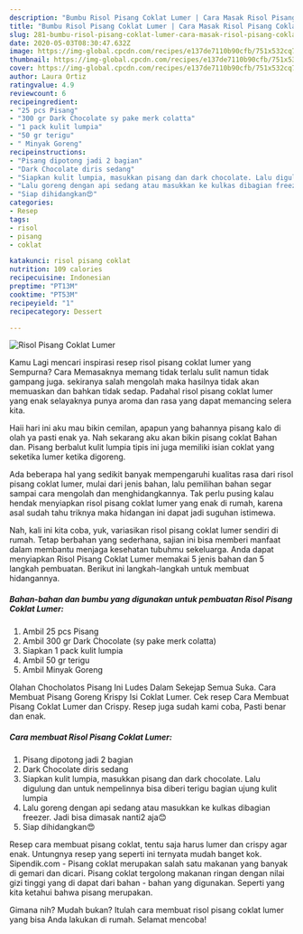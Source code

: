 ```yaml
---
description: "Bumbu Risol Pisang Coklat Lumer | Cara Masak Risol Pisang Coklat Lumer Yang Menggugah Selera"
title: "Bumbu Risol Pisang Coklat Lumer | Cara Masak Risol Pisang Coklat Lumer Yang Menggugah Selera"
slug: 281-bumbu-risol-pisang-coklat-lumer-cara-masak-risol-pisang-coklat-lumer-yang-menggugah-selera
date: 2020-05-03T08:30:47.632Z
image: https://img-global.cpcdn.com/recipes/e137de7110b90cfb/751x532cq70/risol-pisang-coklat-lumer-foto-resep-utama.jpg
thumbnail: https://img-global.cpcdn.com/recipes/e137de7110b90cfb/751x532cq70/risol-pisang-coklat-lumer-foto-resep-utama.jpg
cover: https://img-global.cpcdn.com/recipes/e137de7110b90cfb/751x532cq70/risol-pisang-coklat-lumer-foto-resep-utama.jpg
author: Laura Ortiz
ratingvalue: 4.9
reviewcount: 6
recipeingredient:
- "25 pcs Pisang"
- "300 gr Dark Chocolate sy pake merk colatta"
- "1 pack kulit lumpia"
- "50 gr terigu"
- " Minyak Goreng"
recipeinstructions:
- "Pisang dipotong jadi 2 bagian"
- "Dark Chocolate diris sedang"
- "Siapkan kulit lumpia, masukkan pisang dan dark chocolate. Lalu digulung dan untuk nempelinnya bisa diberi terigu bagian ujung kulit lumpia"
- "Lalu goreng dengan api sedang atau masukkan ke kulkas dibagian freezer. Jadi bisa dimasak nanti2 aja😊"
- "Siap dihidangkan😍"
categories:
- Resep
tags:
- risol
- pisang
- coklat

katakunci: risol pisang coklat 
nutrition: 109 calories
recipecuisine: Indonesian
preptime: "PT13M"
cooktime: "PT53M"
recipeyield: "1"
recipecategory: Dessert

---
```



![Risol Pisang Coklat Lumer](https://img-global.cpcdn.com/recipes/e137de7110b90cfb/751x532cq70/risol-pisang-coklat-lumer-foto-resep-utama.jpg)

Kamu Lagi mencari inspirasi resep risol pisang coklat lumer yang Sempurna? Cara Memasaknya memang tidak terlalu sulit namun tidak gampang juga. sekiranya salah mengolah maka hasilnya tidak akan memuaskan dan bahkan tidak sedap. Padahal risol pisang coklat lumer yang enak selayaknya punya aroma dan rasa yang dapat memancing selera kita.

Haii hari ini aku mau bikin cemilan, apapun yang bahannya pisang kalo di olah ya pasti enak ya. Nah sekarang aku akan bikin pisang coklat Bahan dan. Pisang berbalut kulit lumpia tipis ini juga memiliki isian coklat yang seketika lumer ketika digoreng.

Ada beberapa hal yang sedikit banyak mempengaruhi kualitas rasa dari risol pisang coklat lumer, mulai dari jenis bahan, lalu pemilihan bahan segar sampai cara mengolah dan menghidangkannya. Tak perlu pusing kalau hendak menyiapkan risol pisang coklat lumer yang enak di rumah, karena asal sudah tahu triknya maka hidangan ini dapat jadi suguhan istimewa.


Nah, kali ini kita coba, yuk, variasikan risol pisang coklat lumer sendiri di rumah. Tetap berbahan yang sederhana, sajian ini bisa memberi manfaat dalam membantu menjaga kesehatan tubuhmu sekeluarga. Anda dapat menyiapkan Risol Pisang Coklat Lumer memakai 5 jenis bahan dan 5 langkah pembuatan. Berikut ini langkah-langkah untuk membuat hidangannya.

<!--inarticleads1-->

##### Bahan-bahan dan bumbu yang digunakan untuk pembuatan Risol Pisang Coklat Lumer:

1. Ambil 25 pcs Pisang
1. Ambil 300 gr Dark Chocolate (sy pake merk colatta)
1. Siapkan 1 pack kulit lumpia
1. Ambil 50 gr terigu
1. Ambil  Minyak Goreng


Olahan Chocholatos Pisang Ini Ludes Dalam Sekejap Semua Suka. Cara Membuat Pisang Goreng Krispy Isi Coklat Lumer. Cek resep Cara Membuat Pisang Coklat Lumer dan Crispy. Resep juga sudah kami coba, Pasti benar dan enak. 

<!--inarticleads2-->

##### Cara membuat Risol Pisang Coklat Lumer:

1. Pisang dipotong jadi 2 bagian
1. Dark Chocolate diris sedang
1. Siapkan kulit lumpia, masukkan pisang dan dark chocolate. Lalu digulung dan untuk nempelinnya bisa diberi terigu bagian ujung kulit lumpia
1. Lalu goreng dengan api sedang atau masukkan ke kulkas dibagian freezer. Jadi bisa dimasak nanti2 aja😊
1. Siap dihidangkan😍


Resep cara membuat pisang coklat, tentu saja harus lumer dan crispy agar enak. Untungnya resep yang seperti ini ternyata mudah banget kok. Sipendik.com - Pisang coklat merupakan salah satu makanan yang banyak di gemari dan dicari. Pisang coklat tergolong makanan ringan dengan nilai gizi tinggi yang di dapat dari bahan - bahan yang digunakan. Seperti yang kita ketahui bahwa pisang merupakan. 

Gimana nih? Mudah bukan? Itulah cara membuat risol pisang coklat lumer yang bisa Anda lakukan di rumah. Selamat mencoba!
